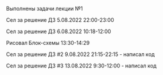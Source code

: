 Выполнены задачи лекции №1

Сел за решение ДЗ 5.08.2022  22:00-23:00

Сел за решение ДЗ 6.08.2022  10:18-12:00

Рисовал Блок-схемы 13:30-14:29



Сел за решение ДЗ #2 9.08.2022  21:15-22:15 - написал код

Сел за решение ДЗ #3 13.08.2022  9:30-12:00 - написал код
